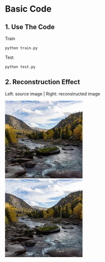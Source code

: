 # Basic Code
## 1. Use The Code
Train
```bash
python train.py
```
Test
```bash
python test.py
```
## 2. Reconstruction Effect
Left: source image | Right: reconstructed image

<img src="./xixi.jpg" width="256" height="256" />       <img src="./test_results/xixi.jpg" width="256" height="256" />